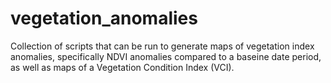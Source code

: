 # vegetation_anomalies
Collection of scripts that can be run to generate maps of vegetation index anomalies, specifically NDVI anomalies compared to a baseine date period, as well as maps of a Vegetation Condition Index (VCI).
